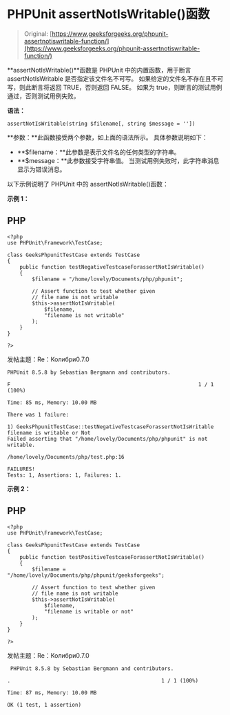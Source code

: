 # PHPUnit assertNotIsWritable()函数

> Original: [https://www.geeksforgeeks.org/phpunit-assertnotiswritable-function/](https://www.geeksforgeeks.org/phpunit-assertnotiswritable-function/)

**assertNotIsWritable()**函数是 PHPUnit 中的内置函数，用于断言 assertNotIsWritable 是否指定该文件名不可写。 如果给定的文件名不存在且不可写，则此断言将返回 TRUE，否则返回 FALSE。 如果为 true，则断言的测试用例通过，否则测试用例失败。

**语法：**

```
assertNotIsWritable(string $filename[, string $message = ''])

```

**参数：**此函数接受两个参数，如上面的语法所示。 具体参数说明如下：

*   **$filename：**此参数是表示文件名的任何类型的字符串。
*   **$message：**此参数接受字符串值。 当测试用例失败时，此字符串消息显示为错误消息。

以下示例说明了 PHPUnit 中的 assertNotIsWritable()函数：

**示例 1：**

## PHP

```
<?php 
use PHPUnit\Framework\TestCase; 

class GeeksPhpunitTestCase extends TestCase 
{ 
    public function testNegativeTestcaseForassertNotIsWritable()
    { 
        $filename = "/home/lovely/Documents/php/phpunit"; 

        // Assert function to test whether given 
        // file name is not writable 
        $this->assertNotIsWritable(
            $filename, 
            "filename is not writable"
        ); 
    } 
} 

?>
```

发帖主题：Re：Колибри0.7.0

```
PHPUnit 8.5.8 by Sebastian Bergmann and contributors.

F                                                             1 / 1 (100%)

Time: 85 ms, Memory: 10.00 MB

There was 1 failure:

1) GeeksPhpunitTestCase::testNegativeTestcaseForassertNotIsWritable
filename is writable or Not
Failed asserting that "/home/lovely/Documents/php/phpunit" is not writable.

/home/lovely/Documents/php/test.php:16

FAILURES!
Tests: 1, Assertions: 1, Failures: 1.

```

**示例 2：**

## PHP

```
<?php 
use PHPUnit\Framework\TestCase; 

class GeeksPhpunitTestCase extends TestCase 
{ 
    public function testPositiveTestcaseForassertNotIsWritable()
    { 
        $filename = "/home/lovely/Documents/php/phpunit/geeksforgeeks"; 

        // Assert function to test whether given 
        // file name is not writable 
        $this->assertNotIsWritable(
            $filename, 
            "filename is writable or not"
        ); 
    } 
} 

?>
```

发帖主题：Re：Колибри0.7.0

```
 PHPUnit 8.5.8 by Sebastian Bergmann and contributors.

.                                                 1 / 1 (100%)

Time: 87 ms, Memory: 10.00 MB

OK (1 test, 1 assertion)

```